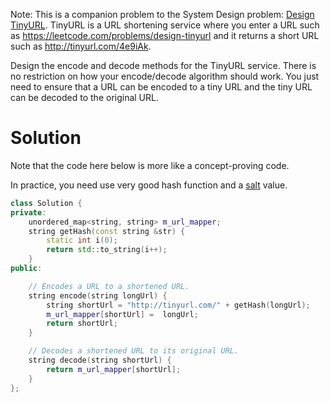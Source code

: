 Note: This is a companion problem to the System Design problem: [Design TinyURL](https://leetcode.com/problems/design-tinyurl/description/).
TinyURL is a URL shortening service where you enter a URL such as https://leetcode.com/problems/design-tinyurl and it returns a short URL such as http://tinyurl.com/4e9iAk.

Design the encode and decode methods for the TinyURL service. There is no restriction on how your encode/decode algorithm should work. You just need to ensure that a URL can be encoded to a tiny URL and the tiny URL can be decoded to the original URL.

# Solution

Note that the code here below is more like a concept-proving code.

In practice, you need use very good hash function and a [salt](https://en.wikipedia.org/wiki/Salt) value.

```cpp
class Solution {
private:
    unordered_map<string, string> m_url_mapper;
    string getHash(const string &str) {
        static int i(0);
        return std::to_string(i++);
    }
public:

    // Encodes a URL to a shortened URL.
    string encode(string longUrl) {
        string shortUrl = "http://tinyurl.com/" + getHash(longUrl);
        m_url_mapper[shortUrl] =  longUrl;
        return shortUrl;
    }

    // Decodes a shortened URL to its original URL.
    string decode(string shortUrl) {
        return m_url_mapper[shortUrl];
    }
};
```
